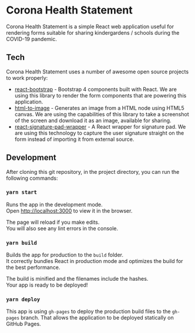 # Corona Health Statement

Corona Health Statement is a simple React web application useful for rendering forms suitable for sharing kindergardens / schools during the COVID-19 pandemic.

## Tech

Corona Health Statement uses a number of awesome open source projects to work properly:

* [react-bootstrap](https://github.com/react-bootstrap/react-bootstrap) - Bootstrap 4 components built with React. We are using this library to render the form components that are powering this application.
* [html-to-image](https://github.com/bubkoo/html-to-image) - Generates an image from a HTML node using HTML5 canvas. We are using the capabilities of this library to take a screenshot of the screen and download it as an image, available for sharing.
* [react-signature-pad-wrapper](https://github.com/michaeldzjap/react-signature-pad-wrapper) - A React wrapper for signature pad. We are using this technology to capture the user signature straight on the form instead of importing it from external source.

## Development

After cloning this git repository, in the project directory, you can run the following commands:

### `yarn start`

Runs the app in the development mode.<br />
Open [http://localhost:3000](http://localhost:3000) to view it in the browser.

The page will reload if you make edits.<br />
You will also see any lint errors in the console.

### `yarn build`

Builds the app for production to the `build` folder.<br />
It correctly bundles React in production mode and optimizes the build for the best performance.

The build is minified and the filenames include the hashes.<br />
Your app is ready to be deployed!

### `yarn deploy`

This app is using `gh-pages` to deploy the production build files to the `gh-pages` branch. That allows the application to be deployed statically on GitHub Pages.